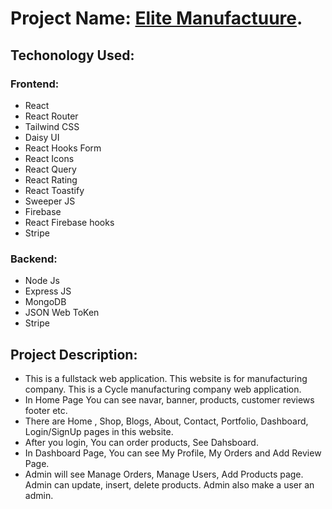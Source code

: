 # Project Name: [Elite Manufactuure](https://github.com/facebook/create-react-app).

## Techonology Used:
### Frontend:
* React
* React Router
* Tailwind CSS
* Daisy UI
* React Hooks Form
* React Icons
* React Query
* React Rating
* React Toastify
* Sweeper JS
* Firebase
* React Firebase hooks
* Stripe
### Backend:
* Node Js
* Express JS
* MongoDB
* JSON Web ToKen
* Stripe

## Project Description:
* This is a fullstack web application. This website is for manufacturing company. This is a Cycle manufacturing company web application.
* In Home Page You can see navar, banner, products, customer reviews footer etc.
* There are Home , Shop, Blogs, About, Contact, Portfolio, Dashboard, Login/SignUp pages in this website.
* After you login, You can order products, See Dahsboard.
* In Dashboard Page, You can see My Profile, My Orders and Add Review Page.
* Admin will see Manage Orders, Manage Users, Add Products page. Admin can update, insert, delete products. Admin also make a user an admin.

